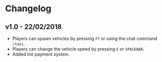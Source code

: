 # Changelog

## v1.0 - 22/02/2018

- Players can spawn vehicles by pressing `F7` or using the chat command `/taxi`.
- Players can change the vehicle speed by pressing `E` or `SPACEBAR`.
- Added init payment system.